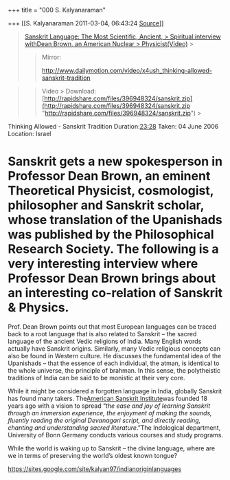+++
title = "000 S. Kalyanaraman"

+++
[[S. Kalyanaraman	2011-03-04, 06:43:24 [Source](https://groups.google.com/g/bvparishat/c/54wTk6_BQsE)]]



> [Sanskrit Language: The Most Scientific, Ancient, > Spiritual:interview withDean Brown, an American Nuclear > Physicist(Video)](http://www.youtube.com/watch?v=7Brv2FaOluU) >
> 
> >   
> > 
> > 
> > Mirror: 
> > 
> > <http://www.dailymotion.com/video/x4ush_thinking-allowed-sanskrit-tradition>

> 
> > Video > Download:[http://rapidshare.com/files/396948324/sanskrit.zip](http://rapidshare.com/files/396948324/sanskrit.zip "http://rapidshare.com/files/396948324/sanskrit.zip") >
> 

  
Thinking Allowed - Sanskrit Tradition Duration:[23:28](http://www.youtube.com/watch?v=7Brv2FaOluU) Taken: 04 June 2006 Location: Israel

# 

# Sanskrit gets a new spokesperson in Professor Dean Brown, an eminent Theoretical Physicist, cosmologist, philosopher and Sanskrit scholar, whose translation of the Upanishads was published by the Philosophical Research Society. The following is a very interesting interview where Professor Dean Brown brings about an interesting co-relation of Sanskrit & Physics.

Prof. Dean Brown points out that most European languages can be traced back to a root language that is also related to Sanskrit – the sacred language of the ancient Vedic religions of India. Many English words actually have Sanskrit origins. Similarly, many Vedic religious concepts can also be found in Western culture. He discusses the fundamental idea of the Upanishads – that the essence of each individual, the atman, is identical to the whole universe, the principle of brahman. In this sense, the polytheistic traditions of India can be said to be monistic at their very core.

  
While it might be considered a forgotten language in India, globally Sanskrit has found many takers. The[American Sanskrit Institute](http://www.americansanskrit.com/)was founded 18 years ago with a vision to spread “*the ease and joy of learning Sanskrit through an immersion experience, the enjoyment of making the sounds, fluently reading the original Devanagari script, and directly reading, chanting and understanding sacred literature*.”The Indological department, University of Bonn Germany conducts various courses and study programs.

  
While the world is waking up to Sanskrit – the divine language, where are we in terms of preserving the world’s oldest known tongue?

<https://sites.google.com/site/kalyan97/indianoriginlanguages>

